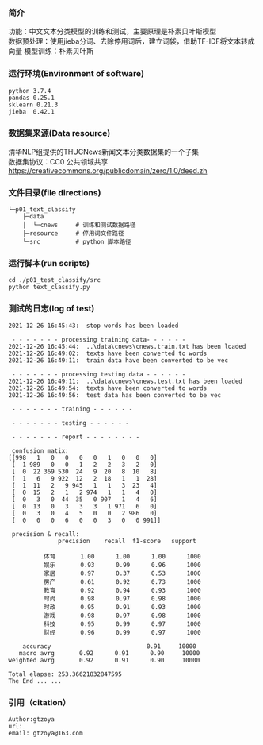 
### 简介
功能：中文文本分类模型的训练和测试，主要原理是朴素贝叶斯模型   
数据预处理：使用jieba分词、去除停用词后，建立词袋，借助TF-IDF将文本转成向量
模型训练：朴素贝叶斯

### 运行环境(Environment of software)
```
python 3.7.4
pandas 0.25.1
sklearn 0.21.3
jieba  0.42.1  
```

### 数据集来源(Data resource)
清华NLP组提供的THUCNews新闻文本分类数据集的一个子集  
数据集协议：CC0 公共领域共享 https://creativecommons.org/publicdomain/zero/1.0/deed.zh  

### 文件目录(file directions)
```
└─p01_text_classify
    ├─data
    │  └─cnews     # 训练和测试数据路径
    ├─resource     # 停用词文件路径 
    └─src          # python 脚本路径
```

### 运行脚本(run scripts)

```
cd ./p01_test_classify/src
python text_classify.py
```

### 测试的日志(log of test)
```
2021-12-26 16:45:43:  stop words has been loaded

 - - - - - - - processing training data- - - - - -
2021-12-26 16:45:44:  ..\data\cnews\cnews.train.txt has been loaded
2021-12-26 16:49:02:  texts have been converted to words
2021-12-26 16:49:11:  train data have been converted to be vec

 - - - - - - - processing testing data - - - - - -
2021-12-26 16:49:11:  ..\data\cnews\cnews.test.txt has been loaded
2021-12-26 16:49:54:  texts have been converted to words
2021-12-26 16:49:56:  test data has been converted to be vec

 - - - - - - - training - - - - - -

 - - - - - - - testing - - - - - -

 - - - - - - - report - - - - - - - - 

 confusion matix:
[[998   1   0   0   0   0   1   0   0   0]
 [  1 989   0   0   1   2   2   3   2   0]
 [  0  22 369 530  24   9  20   8  10   8]
 [  1   6   9 922  12   2  18   1   1  28]
 [  1  11   2   9 945   1   1   3  23   4]
 [  0  15   2   1   2 974   1   1   4   0]
 [  0   3   0  44  35   0 907   1   4   6]
 [  0  13   0   3   3   3   1 971   6   0]
 [  0   3   0   4   5   0   0   2 986   0]
 [  0   0   0   6   0   0   3   0   0 991]]

 precision & recall:
              precision    recall  f1-score   support

          体育       1.00      1.00      1.00      1000
          娱乐       0.93      0.99      0.96      1000
          家居       0.97      0.37      0.53      1000
          房产       0.61      0.92      0.73      1000
          教育       0.92      0.94      0.93      1000
          时尚       0.98      0.97      0.98      1000
          时政       0.95      0.91      0.93      1000
          游戏       0.98      0.97      0.98      1000
          科技       0.95      0.99      0.97      1000
          财经       0.96      0.99      0.97      1000

    accuracy                           0.91     10000
   macro avrg       0.92      0.91      0.90     10000
weighted avrg       0.92      0.91      0.90     10000

Total elapse: 253.36621832847595
The End ... ...
```

### 引用（citation）
```
Author:gtzoya
url: 
email: gtzoya@163.com
```